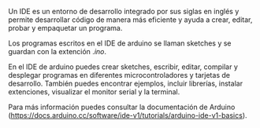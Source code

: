 
Un IDE es un entorno de desarrollo integrado por sus siglas en inglés y permite desarrollar código de manera más eficiente y ayuda a crear, editar, probar y empaquetar un programa.

Los programas escritos en el IDE de arduino se llaman sketches y se guardan con la extención .*ino*.

En el IDE de arduino puedes crear sketches, escribir, editar, compilar y desplegar programas en diferentes microcontroladores y tarjetas de desarrollo.
También puedes encontrar ejemplos, incluir librerías, instalar extenciones, visualizar el monitor serial y la terminal.

Para más información puedes consultar la documentación de Arduino (https://docs.arduino.cc/software/ide-v1/tutorials/arduino-ide-v1-basics).
